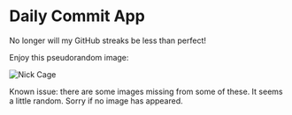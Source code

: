 Daily Commit App
================
No longer will my GitHub streaks be less than perfect!

Enjoy this pseudorandom image:

![Nick Cage](http://www.placecage.com/600/200 "Nick Cage")

Known issue: there are some images missing from some of these. It seems a little random. Sorry if no image has appeared.